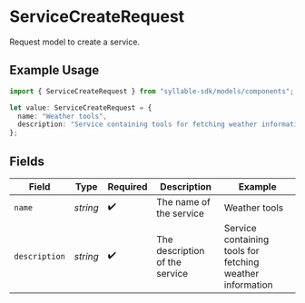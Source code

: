 # ServiceCreateRequest

Request model to create a service.

## Example Usage

```typescript
import { ServiceCreateRequest } from "syllable-sdk/models/components";

let value: ServiceCreateRequest = {
  name: "Weather tools",
  description: "Service containing tools for fetching weather information",
};
```

## Fields

| Field                                                     | Type                                                      | Required                                                  | Description                                               | Example                                                   |
| --------------------------------------------------------- | --------------------------------------------------------- | --------------------------------------------------------- | --------------------------------------------------------- | --------------------------------------------------------- |
| `name`                                                    | *string*                                                  | :heavy_check_mark:                                        | The name of the service                                   | Weather tools                                             |
| `description`                                             | *string*                                                  | :heavy_check_mark:                                        | The description of the service                            | Service containing tools for fetching weather information |